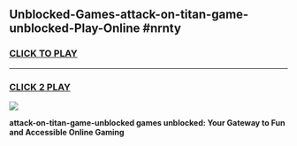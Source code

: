 
## Unblocked-Games-attack-on-titan-game-unblocked-Play-Online #nrnty
<h3>
<a href="https://news.freeplayer.one?title=attack-on-titan-game-unblocked&ref=3">CLICK TO PLAY</a></h3>
<hr>

<h3>
<a href="https://news.freeplayer.one?title=attack-on-titan-game-unblocked&ref=3">CLICK 2 PLAY</a>
  
</h3>

<a href="https://news.freeplayer.one?title=attack-on-titan-game-unblocked&ref=3"><img src="https://clearcache.store/games.png"></a>


**attack-on-titan-game-unblocked games unblocked: Your Gateway to Fun and Accessible Online Gaming**
